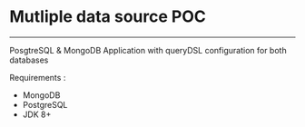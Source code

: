 # Mutliple data source POC

---

PosgtreSQL & MongoDB Application with queryDSL configuration for both databases 

Requirements : 

- MongoDB
- PostgreSQL
- JDK 8+